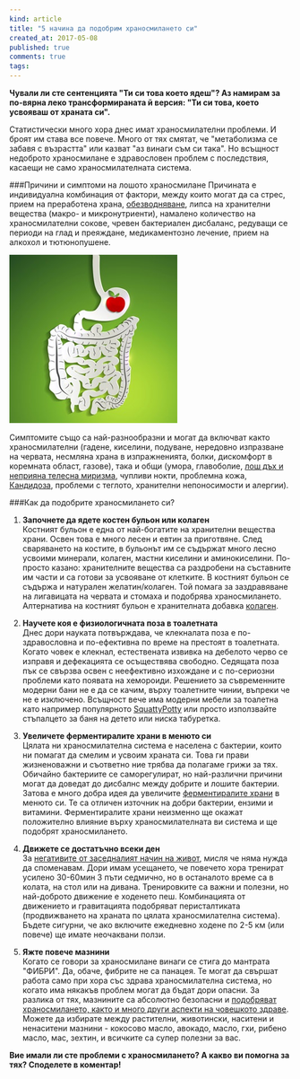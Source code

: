 ```yaml
---
kind: article
title: "5 начина да подобрим храносмилането си"
created_at: 2017-05-08
published: true
comments: true
tags:
--- 
```

**Чували ли сте сентенцията "Ти си това което ядеш"? Аз намирам за по-вярна леко трансформираната й версия: "Ти си това, което усвояваш от храната си".**

Статистически много хора днес имат храносмилателни проблеми. И броят им става все повече. Много от тях смятат, че "метаболизма се забавя с възрастта" или казват "аз винаги съм си така". Но всъщност недоброто храносмилане е здравословен проблем с последствия, касаещи не само храносмилателната система.

###Причини и симптоми на лошото храносмилане
Причината е индивидуална комбинация от фактори, между които могат да са стрес, прием на преработена храна, [обезводняване](https://bezkaries.com/blog/2017-01-16-%D0%B2%D0%BE%D0%B4%D0%B0/), липса на хранителни вещества (макро- и микронутриенти), намалено количество на храносмилателни сокове, чревен бактериален дисбаланс, редуващи се периоди на глад и преяждане, медикаментозно лечение, прием на алкохол и тютюнопушене.

![digest](/images/posts/digest.jpg)

<!-- more -->

Симптомите също са най-разнообразни и могат да включват както храносмилателни (гадене, киселини, подуване, нередовно изпразване на червата, несмляна храна в изпражненията, болки, дискомфорт в коремната област, газове), така и общи (умора, главоболие, [лош дъх и неприяна телесна миризма](https://bezkaries.com/blog/2015-01-21-%D1%81%D1%8A%D0%B2%D0%B5%D1%82%D0%B8-%D0%BB%D0%BE%D1%88-%D0%B4%D1%8A%D1%85/), чупливи нокти, проблемна кожа, [Кандидоза](https://bezkaries.com/blog/2017-01-31-%D0%B1%D1%8F%D0%BB-%D0%B5%D0%B7%D0%B8%D0%BA/), проблеми с теглото, хранителни непоносимости и алергии).

###Как да подобрите храносмилането си?
1. **Започнете да ядете костен бульон или колаген**<br />
Костният бульон е една от най-богатите на хранителни вещества храни. Освен това е много лесен и евтин за приготвяне. След сваряването на костите, в бульонът им се съдържат много лесно усвоими минерали, колаген, мастни киселини и аминокиселини. По-просто казано: хранителните вещества са раздробени на съставните им части и са готови за усвояване от клетките. В костният бульон се съдържа и натурален желатин/колаген. Той помага за заздравяване на лигавицата на червата и стомаха и подобрява храносмилането. Алтернатива на костният бульон е хранителната добавка [колаген](https://bezkaries.com/blog/2017-03-12-%D0%BF%D0%B5%D1%82-%D0%BF%D1%80%D0%B8%D1%87%D0%B8%D0%BD%D0%B8-%D0%B4%D0%B0-%D0%BF%D1%80%D0%B8%D0%B5%D0%BC%D0%B0%D0%BC%D0%B5-%D0%BA%D0%BE%D0%BB%D0%B0%D0%B3%D0%B5%D0%BD/).

2. **Научете коя е физиологичната поза в тоалетната**<br />
Днес дори науката потвърждава, че клекналата поза е по-здравословна и по-ефективна по време на престоят в тоалетната. Когато човек е клекнал, естествената извивка на дебелото черво се изправя и дефекацията се осъществява свободно. Седящата поза пък се свързва освен с неефективно изхождане и с по-сериозни проблеми като появата на хемороиди. Решението за съвременните модерни бани не е да се качим, върху тоалетните чинии, въпреки че не е изключено. Всъщност вече има модерни мебели за тоалетна като например популярното [SquattyPotty](http://amzn.to/2pPeNl6) или просто използвайте стъпалцето за баня на детето или ниска табуретка.

3. **Увеличете ферментиралите храни в менюто си**<br />
Цялата ни храносмилателна система е населена с бактерии, които ни помагат да смелим и усвоим храната си. Това ги прави жизненоважни и съответно ние трябва да полагаме грижи за тях. Обичайно бактериите се саморегулират, но най-различни причини могат да доведат до дисбалнс между добрите и лошите бактерии. Затова е много добра идея да увеличите [ферментиралите храни](https://bezkaries.com/blog/2014-10-14-%D1%84%D0%B5%D1%80%D0%BC%D0%B5%D0%BD%D1%82%D0%B8%D1%80%D0%B0%D0%BB%D0%B8-%D1%85%D1%80%D0%B0%D0%BD%D0%B8/) в менюто си. Те са отличен източник на добри бактерии, ензими и витамини. Ферментиралите храни неизменно ще окажат положително влияние върху храносмилателната ви система и ще подобрят храносмилането.

4. **Движете се достатъчно всеки ден**<br />
За [негативите от заседналият начин на живот](https://bezkaries.com/blog/2014-10-28-%D0%BB%D0%B8%D0%BF%D1%81%D0%B0-%D0%BD%D0%B0-%D0%B4%D0%B2%D0%B8%D0%B6%D0%B5%D0%BD%D0%B8%D0%B5/), мисля че няма нужда да споменавам. Дори имам усещането, че повечето хора тренират усилено 30-60мин 3 пъти седмично, но в останалото време са в колата, на стол или на дивана. Тренировките са важни и полезни, но най-доброто движение е ходенето пеш. Комбинацията от движението и гравитацията подобряват перисталтиката (продвижването на храната по цялата храносмилателна система). Бъдете сигурни, че ако включите ежедневно ходене по 2-5 км (или повече) ще имате неочаквани ползи.

5. **Яжте повече мазнини**<br />
Когато се говори за храносмилане винаги се стига до мантрата "ФИБРИ". Да, обаче, фибрите не са панацея. Те могат да свършат работа само при хора със здрава храносмилателна система, но когато има някакъв проблем могат да бъдат дори опасни. За разлика от тях, мазнините са абсолютно безопасни и [подобряват храносмилането, както и много други аспекти на човешкото здраве](https://bezkaries.com/blog/2016-05-25-%D0%BA%D0%B0%D0%BA-%D0%B4%D0%B0-%D0%B8%D0%BC%D0%B0%D0%BC%D0%B5-%D0%B7%D0%B4%D1%80%D0%B0%D0%B2%D0%B8-%D0%B4%D0%B5%D1%86%D0%B0/). Можете да избирате между растителни, животински, наситени и ненаситени мазнини - кокосово масло, авокадо, масло, гхи, рибено масло, мас, зехтин, и всичките са супер полезни за вас.

**Вие имали ли сте проблеми с храносмилането? А какво ви помогна за тях? Споделете в коментар!**
